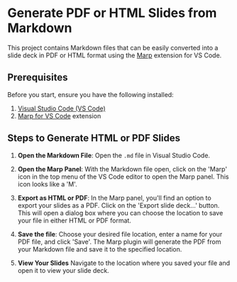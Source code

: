 # Generate PDF or HTML Slides from Markdown

This project contains Markdown files that can be easily converted into a slide deck in PDF or HTML format using the [Marp](https://marp.app/) extension for VS Code.

## Prerequisites

Before you start, ensure you have the following installed:

1. [Visual Studio Code (VS Code)](https://code.visualstudio.com/download)
2. [Marp for VS Code](https://marp.app/) extension

## Steps to Generate HTML or PDF Slides

1. **Open the Markdown File**:
   Open the `.md` file in Visual Studio Code.

2. **Open the Marp Panel**:
   With the Markdown file open, click on the 'Marp' icon in the top menu of the VS Code editor to open the Marp panel. This icon looks like a 'M'.

3. **Export as HTML or PDF**:
   In the Marp panel, you'll find an option to export your slides as a PDF. Click on the 'Export slide deck...' button. This will open a dialog box where you can choose the location to save your file in either HTML or PDF format.

4. **Save the file**:
   Choose your desired file location, enter a name for your PDF file, and click 'Save'. The Marp plugin will generate the PDF from your Markdown file and save it to the specified location.

5. **View Your Slides**
   Navigate to the location where you saved your file and open it to view your slide deck.
